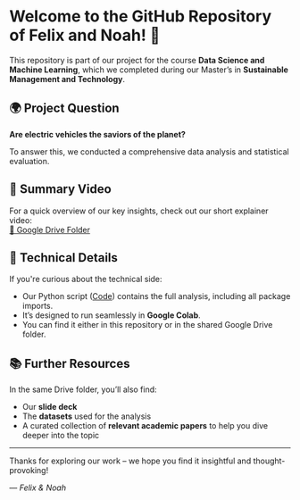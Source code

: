 # Welcome to the GitHub Repository of Felix and Noah! 👋

This repository is part of our project for the course **Data Science and Machine Learning**, which we completed during our Master’s in **Sustainable Management and Technology**.

## 🌍 Project Question

**Are electric vehicles the saviors of the planet?**

To answer this, we conducted a comprehensive data analysis and statistical evaluation.

## 🎥 Summary Video

For a quick overview of our key insights, check out our short explainer video:  
[📂 Google Drive Folder](https://drive.google.com/drive/folders/16OSAKP3AEQeFXk41RryA7yzPed4q6G2h?usp=sharing)

## 🧠 Technical Details

If you're curious about the technical side:

- Our Python script ([Code](./Code(1).ipynb)) contains the full analysis, including all package imports.
- It’s designed to run seamlessly in **Google Colab**.
- You can find it either in this repository or in the shared Google Drive folder.

## 📚 Further Resources

In the same Drive folder, you’ll also find:

- Our **slide deck**
- The **datasets** used for the analysis
- A curated collection of **relevant academic papers** to help you dive deeper into the topic

---

Thanks for exploring our work – we hope you find it insightful and thought-provoking!

— *Felix & Noah*
